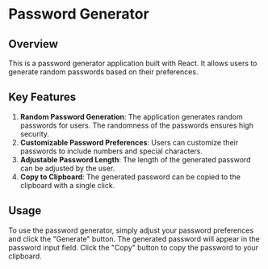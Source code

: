 # Password Generator

## Overview
This is a password generator application built with React. It allows users to generate random passwords based on their preferences.

## Key Features

1. **Random Password Generation**: The application generates random passwords for users. The randomness of the passwords ensures high security.
2. **Customizable Password Preferences**: Users can customize their passwords to include numbers and special characters.
3. **Adjustable Password Length**: The length of the generated password can be adjusted by the user.
4. **Copy to Clipboard**: The generated password can be copied to the clipboard with a single click.


## Usage
To use the password generator, simply adjust your password preferences and click the "Generate" button. The generated password will appear in the password input field. Click the "Copy" button to copy the password to your clipboard.

